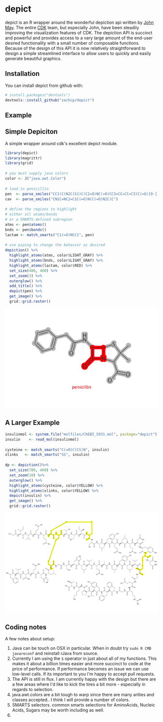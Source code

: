 
<!-- README.md is generated from README.Rmd. Please edit that file -->
depict
======

depict is an R wrapper around the wonderful depiction api written by [John May](https://github.com/johnmay). The entire [CDK](https://github.com/cdk) team, but especially John, have been steadily improving the visualization features of CDK. The depiction API is succinct and powerful and provides access to a vary large amount of the end-user desired functionality with a small number of composable functions. Because of the design of this API it is now relatively straightforward to design a simple streamlined interface to allow users to quickly and easily generate beautiful graphics.

Installation
------------

You can install depict from github with:

``` r
# install.packages("devtools")
devtools::install_github("zachcp/depict")
```

Example
-------

Simple Depiciton
----------------

A simple wrapper around cdk's excellent depict module.

``` r
library(depict)
library(magrittr)
library(grid)

# you must supply java colors 
color <- J("java.awt.Color")

# load in penicillin
pen  <- parse_smiles("CC1(C(N2C(S1)C(C2=O)NC(=O)CC3=CC=CC=C3)C(=O)[O-])C penicillin")
cav  <- parse_smiles("CN1C=NC2=C1C(=O)N(C(=O)N2C)C")

# define the regions to highlight
# either all atoms/bonds
# or a SMARTS-defined subregion
atms <- pen$atoms()
bnds <- pen$bonds()
lactam <- match_smarts("C1(=O)NCC1", pen)

# use piping to change the behavior as desired
depiction() %>%
  highlight_atoms(atms, color$LIGHT_GRAY) %>%
  highlight_atoms(bnds, color$LIGHT_GRAY) %>%
  highlight_atoms(lactam, color$RED) %>%
  set_size(400, 400) %>%
  set_zoom(3) %>%
  outerglow() %>%
  add_title() %>%
  depict(pen) %>%
  get_image() %>%
  grid::grid.raster()
```

![](man/figures/penicillin_highlight.png)

A Larger Example
----------------

``` r
insulinmol <- system.file("molfiles/ChEBI_5931.mol", package="depict")
insulin    <- read_mol(insulinmol)

cysteine <- match_smarts("C(=O)C(CS)N", insulin)
xlinks   <- match_smarts("SS", insulin)

dp <- depiction()%>% 
  set_size(700, 400) %>%
  set_zoom(10) %>%
  outerglow() %>%
  highlight_atoms(cysteine, color$YELLOW) %>%
  highlight_atoms(xlinks, color$YELLOW) %>%
  depict(insulin) %>%
  get_image() %>%
  grid::grid.raster()
```

![](man/figures/insulin.png)

Coding notes
------------

A few notes about setup:

1.  Java can be touch on OSX in particular. When in doubt try `sudo R CMD javareconf` and reinstall rJava from source.
2.  Currently I am using the `$` operator in just about all of my functions. This makes it about a billion times easier and more succinct to code at the price of performance. If performance becomes an issue we can use low-level calls. If its important to you I'm happy to accept pull requests.
3.  The API is still in flux. I am currently happy with the design but there are a few areas where I'd like to kick the tires a bit more - especially in regards to selection.
4.  java.awt.colors are a bit tough to warp since there are many arities and classes accepted.. I think I will provide a number of colors.
5.  SMARTS selectors. common smarts selections for AminoAcids, Nucleic Acids, Sugars may be worth including as well.
6.
